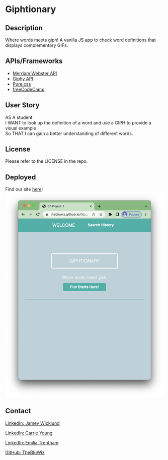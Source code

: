 # Giphtionary

## Description

Where words meets giph! A vanilla JS app to check word definitions that displays complementary GIFs. 

## APIs/Frameworks
- <a href="https://dictionaryapi.com/" >Merriam Webster API</a>
- <a href="https://developers.giphy.com/" >Giphy API</a>
- <a href="https://purecss.io/" >Pure.css</a>
- <a href="https://www.freecodecamp.org/" >freeCodeCamp</a>

## User Story

AS A student<br>
I WANT to look up the definition of a word and use a GIPH to provide a visual example<br>
So THAT I can gain a better understanding of different words.

## License

Please refer to the LICENSE in the repo.

## Deployed
Find our site [here](https://TheBluWiz.github.io/Giphtionary/)!
![site image](./Assets/Images/splash-page.png)

## Contact

<a href="https://www.linkedin.com/in/jamey-wicklund-19673851/" >LinkedIn: Jamey Wicklund</a>

<a href="https://www.linkedin.com/in/carrie-k-young/" >LinkedIn: Carrie Young</a>

<a href="https://www.linkedin.com/in/emilia-trentham-987a59164/" >LinkedIn: Emilia Trentham</a>

<a href="https://github.com/TheBluWiz">GitHub: TheBluWiz</a>